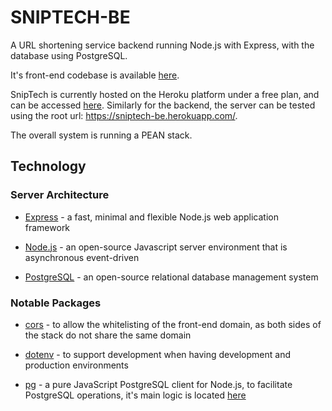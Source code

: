 # SNIPTECH-BE

A URL shortening service backend running Node.js with Express, with the database using PostgreSQL.

It's front-end codebase is available [here](https://github.com/keithlim/sniptech).

SnipTech is currently hosted on the Heroku platform under a free plan, and can be accessed [here](https://sniptech.herokuapp.com/). Similarly for the backend, the server can be tested using the root url: https://sniptech-be.herokuapp.com/.

The overall system is running a PEAN stack.

## Technology

### Server Architecture
- [Express] - a fast, minimal and flexible Node.js web application framework

- [Node.js] - an open-source Javascript server environment that is asynchronous event-driven

- [PostgreSQL] - an open-source relational database management system

### Notable Packages

- [cors] - to allow the whitelisting of the front-end domain, as both sides of the stack do not share the same domain

- [dotenv] - to support development when having development and production environments

- [pg] - a pure JavaScript PostgreSQL client for Node.js, to facilitate PostgreSQL operations, it's main logic is located [here](https://github.com/keithlim/sniptech-be/blob/master/src/db/pg-util.js)

[//]: #
   [Express]: <https://www.npmjs.com/package/express>
   [Node.js]: <https://nodejs.org/en/>
   [PostgreSQL]: <https://www.postgresql.org/>
   [cors]: <https://www.npmjs.com/package/cors>
   [dotenv]: <https://www.npmjs.com/package/dotenv>
   [pg]: <https://www.npmjs.com/package/pg>
